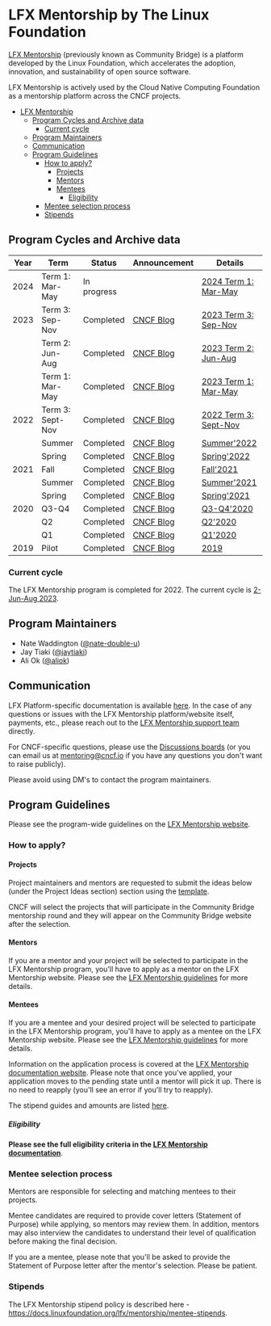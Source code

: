 # LFX Mentorship by The Linux Foundation

[LFX Mentorship](https://lfx.linuxfoundation.org/tools/mentorship/) (previously known as Community Bridge) is a platform developed by the Linux Foundation, which accelerates the adoption, innovation, and sustainability of open source software.

LFX Mentorship is actively used by the Cloud Native Computing Foundation as a mentorship platform across the CNCF projects.

- [LFX Mentorship](#lfx-mentorship)
  - [Program Cycles and Archive data](#program-cycles-and-archive-data)
    - [Current cycle](#current-cycle)
  - [Program Maintainers](#program-maintainers)
  - [Communication](#communication)
  - [Program Guidelines](#program-guidelines)
    - [How to apply?](#how-to-apply)
      - [Projects](#projects)
      - [Mentors](#mentors)
      - [Mentees](#mentees)
        - [Eligibility](#eligibility)
    - [Mentee selection process](#mentee-selection-process)
    - [Stipends](#stipends)

## Program Cycles and Archive data

| Year | Term             | Status      | Announcement                                                                                                                                                         | Details                                             |
|------|------------------|-------------|----------------------------------------------------------------------------------------------------------------------------------------------------------------------|-----------------------------------------------------|
| 2024 | Term 1: Mar-May  | In progress |  | [2024 Term 1: Mar-May](2024/01-Mar-May/README.md)   |
| 2023 | Term 3: Sep-Nov  | Completed   | [CNCF Blog](https://www.cncf.io/blog/2023/12/14/lfx-programs-cncf-mentees-have-successfully-finished-term-3/)                                                        | [2023 Term 3: Sep-Nov](2023/03-Sep-Nov/README.md)   |
|  | Term 2: Jun-Aug  | Completed |[CNCF Blog](https://www.cncf.io/blog/2023/09/12/36-cncf-term-2-lfx-mentees-have-successfully-completed-the-program/)                                                | [2023 Term 2: Jun-Aug](2023/02-Jun-Aug/README.md)   |
|  | Term 1: Mar-May  | Completed   | [CNCF Blog](https://www.cncf.io/blog/2023/06/09/congratulations-to-57-cncf-term-1-lfx-program-mentees/)                                                              | [2023 Term 1: Mar-May](2023/01-Mar-May/README.md)   |
| 2022 | Term 3: Sept-Nov | Completed   | [CNCF Blog](https://www.cncf.io/blog/2022/12/08/congratulations-to-24-cncf-fall-term-lfx-program-mentees/)                                                           | [2022 Term 3: Sept-Nov](2022/03-Sept-Nov/README.md) |
|  | Summer           | Completed   | [CNCF Blog](https://www.cncf.io/blog/2022/10/03/congratulations-to-the-27-summer-lfx-program-cncf-interns/)                                                          | [Summer'2022](2022/02-Summer/README.md)             |
|  | Spring           | Completed   | [CNCF Blog](https://www.cncf.io/blog/2022/07/07/cncf-congratulates-36-successful-interns-with-spring-term-lfx-program/)                                              | [Spring'2022](2022/01-Spring/README.md)             |
| 2021 | Fall             | Completed   | [CNCF Blog](https://www.cncf.io/blog/2021/08/16/cncf-lfx-projects-are-open-for-fall-2021-apply-by-august-22nd)                                                       | [Fall'2021](2021/03-Fall/README.md)                 |
|      | Summer           | Completed   | [CNCF Blog](https://www.cncf.io/blog/2021/05/04/cncf-lfx-projects-are-open-for-summer-2021-apply-by-may-17th)                                                        | [Summer'2021](2021/02-Summer/README.md)             |
|      | Spring           | Completed   | [CNCF Blog](https://www.cncf.io/blog/2021/02/03/cncf-lfx-projects-are-open-for-spring-term-2021-apply-now-for-a-mentorship-opportunity/)                             | [Spring'2021](2021/01-Spring/README.md)             |
| 2020 | Q3-Q4            | Completed   | [CNCF Blog](https://www.cncf.io/blog/2020/09/04/cncf-will-participate-in-communitybridge-mentorships-for-q3-and-q4-2020/)                                            | [Q3-Q4'2020](2020/q3-q4/README.md)                  |
|      | Q2               | Completed   | [CNCF Blog](https://www.cncf.io/blog/2020/08/13/21-cncf-interns-graduate-from-the-q2-2020-linux-foundation-communitybridge-program/)                                 | [Q2'2020](2020/q2/README.md)                        |
|      | Q1               | Completed   | [CNCF Blog](https://www.cncf.io/blog/2020/04/15/seven-cncf-interns-graduate-from-the-2020-linux-foundation-communitybridge-program/)                                 | [Q1'2020](2020/q1/README.md)                        |
| 2019 | Pilot            | Completed   | [CNCF Blog](https://www.cncf.io/blog/2019/08/22/cncf-hosts-three-student-internships-for-kubernetes-and-coredns-projects-through-linux-foundations-communitybridge/) | [2019](2019/README.md)                              |

### Current cycle

The LFX Mentorship program is completed for 2022. The current cycle is [2-Jun-Aug 2023](2023/02-Jun-Aug/README.md).

## Program Maintainers

- Nate Waddington ([@nate-double-u](https://github.com/nate-double-u))
- Jay Tiaki ([@jaytiaki](https://github.com/jaytiaki))
- Ali Ok ([@aliok](https://github.com/aliok))

## Communication

LFX Platform-specific documentation is available [here](https://docs.linuxfoundation.org/lfx/mentorship). In the case of any questions or issues with the LFX Mentorship platform/website itself, payments, etc., please reach out to the [LFX Mentorship support team](https://support.linuxfoundation.org/) directly.

For CNCF-specific questions, please use the [Discussions boards](https://github.com/cncf/mentoring/discussions) (or you can email us at mentoring@cncf.io if you have any questions you don't want to raise publicly).

Please avoid using DM's to contact the program maintainers.

## Program Guidelines

Please see the program-wide guidelines on the [LFX Mentorship website](https://docs.linuxfoundation.org/lfx/mentorship).

### How to apply?

#### Projects

Project maintainers and mentors are requested to submit the ideas below (under the Project Ideas section) section using the [template](/PROJECT_IDEA_TEMPLATE.md).

CNCF will select the projects that will participate in the Community Bridge mentorship round and they will appear on the Community Bridge website after the selection.

#### Mentors

If you are a mentor and your project will be selected to participate in the LFX Mentorship program, you'll have to apply as a mentor on the LFX Mentorship website. Please see the [LFX Mentorship guidelines](https://docs.linuxfoundation.org/lfx/mentorship/mentor-guide) for more details.

#### Mentees

If you are a mentee and your desired project will be selected to participate in the LFX Mentorship program, you'll have to apply as a mentee on the LFX Mentorship website. Please see the [LFX Mentorship guidelines](https://docs.linuxfoundation.org/lfx/mentorship/mentee-guide) for more details.

Information on the application process is covered at the [LFX Mentorship documentation website](https://docs.linuxfoundation.org/lfx/mentorship/mentees/apply-to-a-project). Please note that once you've applied, your application moves to the pending state until a mentor will pick it up. There is no need to reapply (you'll see an error if you'll try to reapply).

The stipend guides and amounts are listed [here](https://docs.linuxfoundation.org/lfx/mentorship/mentee-stipends).

##### Eligibility

**Please see the full eligibility criteria in the [LFX Mentorship documentation](https://docs.linuxfoundation.org/lfx/mentorship/mentees)**.

### Mentee selection process

Mentors are responsible for selecting and matching mentees to their projects.

Mentee candidates are required to provide cover letters (Statement of Purpose) while applying, so mentors may review them. In addition, mentors may also interview the candidates to understand their level of qualification before making the final decision.

If you are a mentee, please note that you'll be asked to provide the Statement of Purpose letter after the mentor's selection. Please be patient.

### Stipends

The LFX Mentorship stipend policy is described here - <https://docs.linuxfoundation.org/lfx/mentorship/mentee-stipends>.
